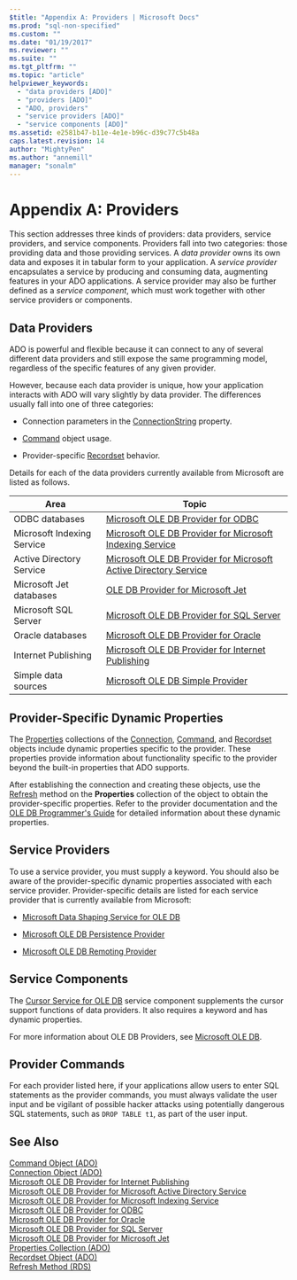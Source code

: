```yaml
---
$title: "Appendix A: Providers | Microsoft Docs"
ms.prod: "sql-non-specified"
ms.custom: ""
ms.date: "01/19/2017"
ms.reviewer: ""
ms.suite: ""
ms.tgt_pltfrm: ""
ms.topic: "article"
helpviewer_keywords: 
  - "data providers [ADO]"
  - "providers [ADO]"
  - "ADO, providers"
  - "service providers [ADO]"
  - "service components [ADO]"
ms.assetid: e2581b47-b11e-4e1e-b96c-d39c77c5b48a
caps.latest.revision: 14
author: "MightyPen"
ms.author: "annemill"
manager: "sonalm"
---
```

# Appendix A: Providers
This section addresses three kinds of providers: data providers, service providers, and service components. Providers fall into two categories: those providing data and those providing services. A *data provider* owns its own data and exposes it in tabular form to your application. A *service provider* encapsulates a service by producing and consuming data, augmenting features in your ADO applications. A service provider may also be further defined as a *service component*, which must work together with other service providers or components.  
  
## Data Providers  
 ADO is powerful and flexible because it can connect to any of several different data providers and still expose the same programming model, regardless of the specific features of any given provider.  
  
 However, because each data provider is unique, how your application interacts with ADO will vary slightly by data provider. The differences usually fall into one of three categories:  
  
-   Connection parameters in the [ConnectionString](../../../ado/reference/ado-api/connectionstring-property-ado.md) property.  
  
-   [Command](../../../ado/reference/ado-api/command-object-ado.md) object usage.  
  
-   Provider-specific [Recordset](../../../ado/reference/ado-api/recordset-object-ado.md) behavior.  
  
 Details for each of the data providers currently available from Microsoft are listed as follows.  
  
|Area|Topic|  
|----------|-----------|  
|ODBC databases|[Microsoft OLE DB Provider for ODBC](../../../ado/guide/appendixes/microsoft-ole-db-provider-for-odbc.md)|  
|Microsoft Indexing Service|[Microsoft OLE DB Provider for Microsoft Indexing Service](../../../ado/guide/appendixes/microsoft-ole-db-provider-for-microsoft-indexing-service.md)|  
|Active Directory Service|[Microsoft OLE DB Provider for Microsoft Active Directory Service](../../../ado/guide/appendixes/microsoft-ole-db-provider-for-microsoft-active-directory-service.md)|  
|Microsoft Jet databases|[OLE DB Provider for Microsoft Jet](../../../ado/guide/appendixes/microsoft-ole-db-provider-for-microsoft-jet.md)|  
|Microsoft SQL Server|[Microsoft OLE DB Provider for SQL Server](../../../ado/guide/appendixes/microsoft-ole-db-provider-for-sql-server.md)|  
|Oracle databases|[Microsoft OLE DB Provider for Oracle](../../../ado/guide/appendixes/microsoft-ole-db-provider-for-oracle.md)|  
|Internet Publishing|[Microsoft OLE DB Provider for Internet Publishing](../../../ado/guide/appendixes/microsoft-ole-db-provider-for-internet-publishing.md)|  
|Simple data sources|[Microsoft OLE DB Simple Provider](../../../ado/guide/appendixes/microsoft-ole-db-simple-provider.md)|  
  
## Provider-Specific Dynamic Properties  
 The [Properties](../../../ado/reference/ado-api/properties-collection-ado.md) collections of the [Connection](../../../ado/reference/ado-api/connection-object-ado.md), [Command](../../../ado/reference/ado-api/command-object-ado.md), and [Recordset](../../../ado/reference/ado-api/recordset-object-ado.md) objects include dynamic properties specific to the provider. These properties provide information about functionality specific to the provider beyond the built-in properties that ADO supports.  
  
 After establishing the connection and creating these objects, use the [Refresh](../../../ado/reference/ado-api/refresh-method-ado.md) method on the **Properties** collection of the object to obtain the provider-specific properties. Refer to the provider documentation and the [OLE DB Programmer's Guide](http://msdn.microsoft.com/en-us/3c5e2dd5-35e5-4a93-ac3a-3818bb43bbf8) for detailed information about these dynamic properties.  
  
## Service Providers  
 To use a service provider, you must supply a keyword. You should also be aware of the provider-specific dynamic properties associated with each service provider. Provider-specific details are listed for each service provider that is currently available from Microsoft:  
  
-   [Microsoft Data Shaping Service for OLE DB](../../../ado/guide/appendixes/microsoft-data-shaping-service-for-ole-db-ado-service-provider.md)  
  
-   [Microsoft OLE DB Persistence Provider](../../../ado/guide/appendixes/microsoft-ole-db-persistence-provider-ado-service-provider.md)  
  
-   [Microsoft OLE DB Remoting Provider](../../../ado/guide/appendixes/microsoft-ole-db-remoting-provider-ado-service-provider.md)  
  
## Service Components  
 The [Cursor Service for OLE DB](../../../ado/guide/appendixes/microsoft-cursor-service-for-ole-db-ado-service-component.md) service component supplements the cursor support functions of data providers. It also requires a keyword and has dynamic properties.  
  
 For more information about OLE DB Providers, see [Microsoft OLE DB](https://msdn.microsoft.com/library/windows/desktop/ms722784.aspx).  
  
## Provider Commands  
 For each provider listed here, if your applications allow users to enter SQL statements as the provider commands, you must always validate the user input and be vigilant of possible hacker attacks using potentially dangerous SQL statements, such as `DROP TABLE t1`, as part of the user input.  
  
## See Also  
 [Command Object (ADO)](../../../ado/reference/ado-api/command-object-ado.md)   
 [Connection Object (ADO)](../../../ado/reference/ado-api/connection-object-ado.md)   
 [Microsoft OLE DB Provider for Internet Publishing](../../../ado/guide/appendixes/microsoft-ole-db-provider-for-internet-publishing.md)   
 [Microsoft OLE DB Provider for Microsoft Active Directory Service](../../../ado/guide/appendixes/microsoft-ole-db-provider-for-microsoft-active-directory-service.md)   
 [Microsoft OLE DB Provider for Microsoft Indexing Service](../../../ado/guide/appendixes/microsoft-ole-db-provider-for-microsoft-indexing-service.md)   
 [Microsoft OLE DB Provider for ODBC](../../../ado/guide/appendixes/microsoft-ole-db-provider-for-odbc.md)   
 [Microsoft OLE DB Provider for Oracle](../../../ado/guide/appendixes/microsoft-ole-db-provider-for-oracle.md)   
 [Microsoft OLE DB Provider for SQL Server](../../../ado/guide/appendixes/microsoft-ole-db-provider-for-sql-server.md)   
 [Microsoft OLE DB Provider for Microsoft Jet](../../../ado/guide/appendixes/microsoft-ole-db-provider-for-microsoft-jet.md)   
 [Properties Collection (ADO)](../../../ado/reference/ado-api/properties-collection-ado.md)   
 [Recordset Object (ADO)](../../../ado/reference/ado-api/recordset-object-ado.md)   
 [Refresh Method (RDS)](../../../ado/reference/rds-api/refresh-method-rds.md)